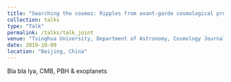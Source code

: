```yaml
---
title: "Searching the cosmos: Ripples from avant-garde cosmological probes"
collection: talks
type: "Talk"
permalink: /talks/talk_joint
venue: "Tsinghua University, Department of Astronomy, Cosmology Journal club"
date: 2019-10-09
location: "Beijing, China"
---
```


Bla bla lya, CMB, PBH & exoplanets
